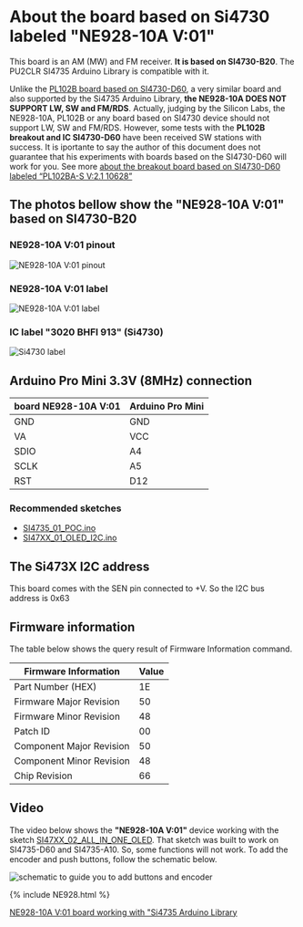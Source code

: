 # About the board based on Si4730 labeled "NE928-10A V:01" 

This board is an AM (MW) and FM receiver. __It is based on SI4730-B20__. The PU2CLR SI4735 Arduino Library is compatible with it.  

Unlike the [PL102B board based on SI4730-D60](https://pu2clr.github.io/SI4735/extras/BOARD_PL102BA/), a very similar board and also supported by the Si4735 Arduino Library, __the NE928-10A DOES NOT SUPPORT LW, SW and FM/RDS__. Actually, judging by the Silicon Labs, the NE928-10A, PL102B or any board based on SI4730 device should not support LW, SW and FM/RDS. However, some tests with the __PL102B breakout and IC SI4730-D60__ have been received SW stations with success. It is iportante to say the author of this document does not guarantee that his experiments with boards based on the SI4730-D60 will work for you. See more [about the breakout board based on SI4730-D60 labeled “PL102BA-S V:2.1 10628”](https://pu2clr.github.io/SI4735/extras/BOARD_PL102BA/)


## The photos bellow show the "NE928-10A V:01" based on SI4730-B20


### NE928-10A V:01 pinout

![NE928-10A V:01 pinout](./NE928_Si4730_00.png)

### NE928-10A V:01 label

![NE928-10A V:01 label](./NE928_Si4730_01.png)


### IC label "3020 BHFI 913" (Si4730)

![Si4730 label ](./NE928_Si4730_04.jpg)


## Arduino Pro Mini 3.3V (8MHz) connection


|  board NE928-10A V:01 |  Arduino Pro Mini |
| --------------------- | ----------------- |
| GND  | GND | 
| VA   | VCC |
| SDIO | A4  |
| SCLK | A5  |
| RST  | D12 |

### Recommended sketches

* [SI4735_01_POC.ino](https://github.com/pu2clr/SI4735/tree/master/examples/SI47XX_01_SERIAL_MONITOR/SI4735_01_POC)
* [SI47XX_01_OLED_I2C.ino](https://github.com/pu2clr/SI4735/tree/master/examples/SI47XX_03_OLED_I2C/SI47XX_01_OLED_I2C)


## The Si473X I2C address 

This board comes with the SEN pin connected to +V. So the I2C bus address is 0x63


## Firmware information 

The table below shows the query result of Firmware Information command.

| Firmware Information | Value |
| ------------------- | ----- |
| Part Number (HEX) | 1E |
| Firmware Major Revision | 50 |
| Firmware Minor Revision | 48 |
| Patch ID | 00 |
| Component Major Revision | 50 |
| Component Minor Revision | 48 |
| Chip Revision | 66 |


## Video

The video below shows the __"NE928-10A V:01"__ device working with the sketch [SI47XX_02_ALL_IN_ONE_OLED](https://github.com/pu2clr/SI4735/tree/master/examples/SI47XX_03_OLED_I2C/SI47XX_02_ALL_IN_ONE_OLED). That sketch was built to work on SI4735-D60 and SI4735-A10. So, some functions will not work. To add the encoder and push buttons, follow the schematic below.

![schematic to guide you to add buttons and encoder](../images/schematic_basic_oled_SI47XX_02_ALL_IN_ONE_OLED.png)



{% include NE928.html %}

[NE928-10A V:01 board working with "Si4735 Arduino Library](https://youtu.be/An7Iq_BLxJY)

